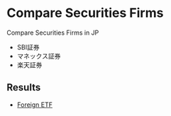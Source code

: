 # Compare Securities Firms
Compare Securities Firms in JP
- SBI証券
- マネックス証券
- 楽天証券

## Results
- [Foreign ETF](https://y-muen.github.io/compare-securities-firm/doc/foreign-etf.html)
